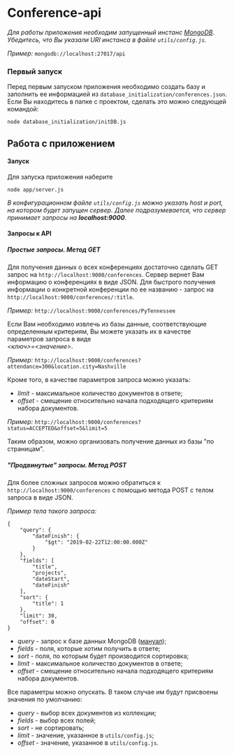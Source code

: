 # Conference-api

_Для работы приложения необходим запущенный инстанс [MongoDB](https://www.mongodb.com)_.  
_Убедитесь, что Вы указали URI инстанса в файле `utils/config.js`._  

_Пример:_ `mongodb://localhost:27017/api`  

### Первый запуск  


Перед первым запуском приложения необходимо создать базу и заполнить ее информацией из `database_initialization/conferences.json`.
Если Вы находитесь в папке с проектом, сделать это можно следующей командой:  
```
node database_initialization/initDB.js 
```  
## Работа с приложением  
 
#### Запуск  

Для запуска приложения наберите
```
node app/server.js
```
_В конфигурационном файле `utils/config.js` можно указать host и port, на котором будет запущен сервер. Далее подразумевается, 
что сервер принимает запросы на **localhost:9000**._  

#### Запросы к API  

##### Простые запросы. Метод GET  

Для получения данных о всех конференциях достаточно сделать GET запрос на `http://localhost:9000/conferences`.
Сервер вернет Вам информацию о конференциях в виде JSON. Для быстрого получения информации о конкретной конференции 
по ее названию - запрос на `http://localhost:9000/conferences/:title`.

_Пример:_ `http://localhost:9000/conferences/PyTennessee` 

Если Вам необходимо извлечь из базы данные, соответствующие определенным критериям, Вы можете указать их в качестве
параметров запроса в виде  
_<ключ>=<значение>_. 

_Пример:_ `http://localhost:9000/conferences?attendance=300&location.city=Nashville`

Кроме того, в качестве параметров запроса можно указать:
* _limit_ - максимальное количество документов в ответе;
* _offset_ - смещение относительно начала подходящего критериям набора документов.

_Пример:_ `http://localhost:9000/conferences?status=ACCEPTED&offset=5&limit=5`

Таким образом, можно организовать получение данных из базы "по страницам".  

##### "Продвинутые" запросы. Метод POST  

Для более сложных запросов можно обратиться к `http://localhost:9000/conferences` с 
помощью метода POST с телом запроса в виде JSON.

_Пример тела такого запроса:_
```
{
	"query": {
		"dateFinish": {
			"$gt": "2019-02-22T12:00:00.000Z"
		}
	},
	"fields": [
		"title",
		"projects",
		"dateStart",
		"dateFinish"
	],
	"sort": {
		"title": 1
	},
	"limit": 30,
	"offset": 0
}
```
* _query_ - запрос к базе данных MongoDB ([мануал](https://docs.mongodb.com/manual/tutorial/query-documents/));
* _fields_ - поля, которые хотим получить в ответе;
* _sort_ - поля, по которым будет производится сортировка; 
* _limit_ - максимальное количество документов в ответе;
* _offset_ - смещение относительно начала подходящего критериям набора документов.

Все параметры можно опускать. В таком случае им будут присвоены значения по умолчанию:
* _query_ - выбор всех документов из коллекции;
* _fields_ - выбор всех полей;
* _sort_ - не сортировать;
* _limit_ - значение, указанное в `utils/config.js`;
* _offset_ - значение, указанное в `utils/config.js`. 
